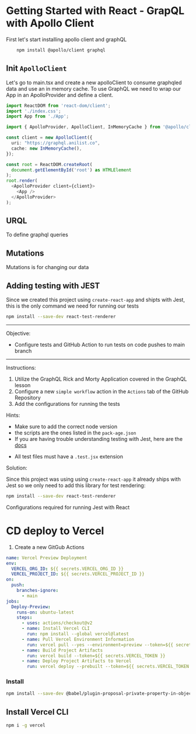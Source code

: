 # Getting Started with React - GrapQL with Apollo Client
First let's start installing apollo client and graphQL
```bash
    npm install @apollo/client graphql
```

## Init `ApolloClient`
Let's go to main.tsx and create a new apolloClient to consume graphqled data
and use an in memory cache. To use GraphQL we need to wrap our App in an ApolloProvider and define a client.

```typescript
import ReactDOM from 'react-dom/client';
import './index.css';
import App from './App';

import { ApolloProvider, ApolloClient, InMemoryCache } from '@apollo/client';

const client = new ApolloClient({
  uri: "https://graphql.anilist.co",
  cache: new InMemoryCache(),
});

const root = ReactDOM.createRoot(
  document.getElementById('root') as HTMLElement
);
root.render(
  <ApolloProvider client={client}>
    <App />
  </ApolloProvider>
);
```
## URQL 
To define graphql queries


## Mutations
Mutations is for changing our data


## Adding testing with JEST
Since we created this project using `create-react-app` and shipts with Jest, this is the only command we need for running our tests
```bash
npm install --save-dev react-test-renderer

```



---

Objective:

- Configure tests and GitHub Action to run tests on code pushes to main branch

---

Instructions:

1. Utilize the GraphQL Rick and Morty Application covered in the GraphQL lesson 
2. Configure a new `simple workflow` action in the `Actions` tab of the GitHub Repository
3. Add the configurations for running the tests

Hints:

* Make sure to add the correct node version
* the scripts are the ones listed in the `pack-age.json`
* If you are having trouble understanding testing with Jest, here are the [docs](https://jestjs.io/docs/tutorial-react)
- All test files must have a `.test.jsx` extension

Solution:

Since this project was using using `create-react-app`  it already ships with Jest so we only need to add this library for test rendering:

```bash
npm install --save-dev react-test-renderer
```

Configurations required for running Jest with React

# CD deploy to Vercel
1. Create a new GitGub Actions
```yaml
name: Vercel Preview Deployment
env:
  VERCEL_ORG_ID: ${{ secrets.VERCEL_ORG_ID }}
  VERCEL_PROJECT_ID: ${{ secrets.VERCEL_PROJECT_ID }}
on:
  push:
    branches-ignore:
      - main
jobs:
  Deploy-Preview:
    runs-on: ubuntu-latest
    steps:
      - uses: actions/checkout@v2
      - name: Install Vercel CLI
        run: npm install --global vercel@latest
      - name: Pull Vercel Environment Information
        run: vercel pull --yes --environment=preview --token=${{ secrets.VERCEL_TOKEN }}
      - name: Build Project Artifacts
        run: vercel build --token=${{ secrets.VERCEL_TOKEN }}
      - name: Deploy Project Artifacts to Vercel
        run: vercel deploy --prebuilt --token=${{ secrets.VERCEL_TOKEN }}
```


### Install
```bash
npm install --save-dev @babel/plugin-proposal-private-property-in-object
```

## Install Vercel CLI
```bash
npm i -g vercel
```
